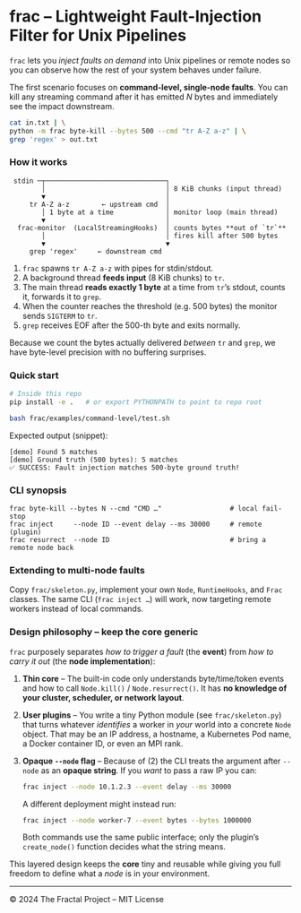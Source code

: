 # frac – Lightweight Fault-Injection Filter for Unix Pipelines

`frac` lets you *inject faults on demand* into Unix pipelines or remote
nodes so you can observe how the rest of your system behaves under
failure.

The first scenario focuses on **command-level, single-node
faults**.  You can kill any streaming command after it has emitted *N*
bytes and immediately see the impact downstream.

```bash
cat in.txt | \
python -m frac byte-kill --bytes 500 --cmd "tr A-Z a-z" | \
grep 'regex' > out.txt
```

### How it works

```
 stdin ─┬──────────────────────────────┐
        │                              │ 8 KiB chunks (input thread)
        ▼                              │
     tr A-Z a-z        ← upstream cmd  │
        │ 1 byte at a time             │ monitor loop (main thread)
        ▼                              │
  frac-monitor  (LocalStreamingHooks)  │ counts bytes **out of `tr`**
        │                              │ fires kill after 500 bytes
        ▼                              ▼
     grep 'regex'     ← downstream cmd  
```

1. `frac` spawns `tr A-Z a-z` with pipes for stdin/stdout.
2. A background thread **feeds input** (8 KiB chunks) to `tr`.
3. The main thread **reads exactly 1 byte** at a time from
   `tr`’s stdout, counts it, forwards it to `grep`.
4. When the counter reaches the threshold (e.g. 500 bytes) the monitor
   sends `SIGTERM` to `tr`.
5. `grep` receives EOF after the 500-th byte and exits normally.

Because we count the bytes actually delivered *between* `tr` and `grep`,
we have byte-level precision with no buffering surprises.

### Quick start

```bash
# Inside this repo
pip install -e .   # or export PYTHONPATH to point to repo root

bash frac/examples/command-level/test.sh
```

Expected output (snippet):

```
[demo] Found 5 matches
[demo] Ground truth (500 bytes): 5 matches
✅ SUCCESS: Fault injection matches 500-byte ground truth!
```

### CLI synopsis

```
frac byte-kill --bytes N --cmd "CMD …"                 # local fail-stop
frac inject     --node ID --event delay --ms 30000     # remote (plugin)
frac resurrect  --node ID                              # bring a remote node back
```

### Extending to multi-node faults

Copy `frac/skeleton.py`, implement your own `Node`, `RuntimeHooks`, and
`Frac` classes.  The same CLI (`frac inject …`) will work, now targeting
remote workers instead of local commands.

### Design philosophy – keep the core generic

`frac` purposely separates *how to trigger a fault* (the **event**) from
*how to carry it out* (the **node implementation**):

1. **Thin core** – The built-in code only understands byte/time/token
   events and how to call `Node.kill()` / `Node.resurrect()`.  It has **no
   knowledge of your cluster, scheduler, or network layout**.
2. **User plugins** – You write a tiny Python module (see
   `frac/skeleton.py`) that turns whatever *identifies* a worker in *your*
   world into a concrete `Node` object.  That may be an IP address, a
   hostname, a Kubernetes Pod name, a Docker container ID, or even an MPI
   rank.
3. **Opaque `--node` flag** – Because of (2) the CLI treats the argument
   after `--node` as an **opaque string**.  If you *want* to pass a raw
   IP you can:

   ```bash
   frac inject --node 10.1.2.3 --event delay --ms 30000
   ```

   A different deployment might instead run:

   ```bash
   frac inject --node worker-7 --event bytes --bytes 1000000
   ```

   Both commands use the same public interface; only the plugin’s
   `create_node()` function decides what the string means.

This layered design keeps the **core** tiny and reusable while giving you
full freedom to define what a *node* is in your environment.

---
© 2024 The Fractal Project – MIT License 